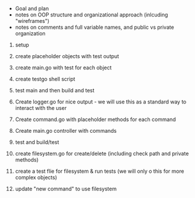 
- Goal and plan
- notes on OOP structure and organizational approach (inlcuding "wireframes")
- notes on comments and full variable names, and public vs private organization

1) setup
2) create placeholder objects with test output
3) create main.go with test for each object
4) create testgo shell script
5) test main and then build and test

6) Create logger.go for nice output - we will use this as a standard way to interact with the user
7) Create command.go with placeholder methods for each command
8) Create main.go controller with commands
9) test and build/test

10) create filesystem.go for create/delete (including check path and private methods)
11) create a test flie for filesystem & run tests (we will only o this for more complex objects)
12) update "new command" to use filesystem